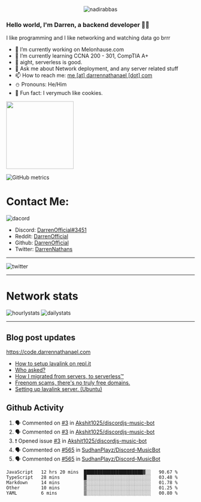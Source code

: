 <p align="center"> <img src="https://komarev.com/ghpvc/?username=DarrenOfficial&label=Profile%20views&color=0e75b6&style=flat" alt="nadirabbas" /> </p>

### Hello world, I'm Darren, a backend developer 👨‍💻
I like programming and I like networking and watching data go brrr



- 🔭 I’m currently working on Melonhause.com 
- 🌴 I’m currently learning CCNA 200 - 301, CompTIA A+ 
- 🚀 aight, serverless is good.
- 💬 Ask me about Network deployment, and any server related stuff 
- 📫 How to reach me: [me [at] darrennathanael [dot] com](mailto:me@darrennathanael.com) 
- ⛄️ Pronouns: He/Him 
- 🍪 Fun fact: I verymuch like cookies. 



<img float="center" height="180em" src="https://github-readme-stats.vercel.app/api?hide_border=true&username=DarrenOfficial&show_icons=true&count_private=true&bg_color=00000000&title_color=7F7F7F&icon_color=7F7F7F&text_color=7F7F7F" />


![GitHub metrics](https://metrics.lecoq.io/DarrenOfficial)  


# Contact Me:

![dacord](https://discord.c99.nl/widget/theme-4/508296903960821771.png)

- Discord: [DarrenOfficial#3451](https://discord.com/users/508296903960821771)
- Reddit: [DarrenOfficial](https://reddit.com/u/DarrenOfficiallol)
- Github: [DarrenOfficial](https://github.com/DarrenOfficial)
- Twitter: [DarrenNathans](https://twitter.com/DarrenNathans)


---

<img alt="twitter" src="https://github-readme-twitter.gazf.vercel.app/api?id=DarrenNathans&layout=wide" />


---


# Network stats


<img src="https://files.darrennathanael.com/stats/network-log-hourly.png" alt="hourlystats" class="center">


<img src="https://files.darrennathanael.com/stats/network-log-day.png" alt="dailystats" class="center">

---
## Blog post updates
https://code.darrennathanael.com
<!-- BLOG-POST-LIST:START -->
- [How to setup lavalink on repl.it](https://code.darrennathanael.com/how-to-setup-lavalink-on-replit)
- [Who asked?](https://code.darrennathanael.com/who-asked)
- [How I migrated from servers, to serverless™](https://code.darrennathanael.com/how-i-migrated-from-servers-to-serverlesstm)
- [Freenom scams, there&#39;s no truly free domains.](https://code.darrennathanael.com/freenom-scams-theres-no-truly-free-domains)
- [Setting up lavalink server. &lpar;Ubuntu&rpar;](https://code.darrennathanael.com/setting-up-lavalink-server-ubuntu)
<!-- BLOG-POST-LIST:END -->


## Github Activity
<!--START_SECTION:activity-->
1. 🗣 Commented on [#3](https://github.com/Akshit1025/discordjs-music-bot/issues/3) in [Akshit1025/discordjs-music-bot](https://github.com/Akshit1025/discordjs-music-bot)
2. 🗣 Commented on [#3](https://github.com/Akshit1025/discordjs-music-bot/issues/3) in [Akshit1025/discordjs-music-bot](https://github.com/Akshit1025/discordjs-music-bot)
3. ❗️ Opened issue [#3](https://github.com/Akshit1025/discordjs-music-bot/issues/3) in [Akshit1025/discordjs-music-bot](https://github.com/Akshit1025/discordjs-music-bot)
4. 🗣 Commented on [#565](https://github.com/SudhanPlayz/Discord-MusicBot/issues/565) in [SudhanPlayz/Discord-MusicBot](https://github.com/SudhanPlayz/Discord-MusicBot)
5. 🗣 Commented on [#565](https://github.com/SudhanPlayz/Discord-MusicBot/issues/565) in [SudhanPlayz/Discord-MusicBot](https://github.com/SudhanPlayz/Discord-MusicBot)
<!--END_SECTION:activity-->


<!--START_SECTION:waka-->
```text
JavaScript   12 hrs 20 mins  ██████████████████████▓░░   90.67 % 
TypeScript   28 mins         █░░░░░░░░░░░░░░░░░░░░░░░░   03.48 % 
Markdown     14 mins         ▒░░░░░░░░░░░░░░░░░░░░░░░░   01.78 % 
Other        10 mins         ▒░░░░░░░░░░░░░░░░░░░░░░░░   01.25 % 
YAML         6 mins          ▒░░░░░░░░░░░░░░░░░░░░░░░░   00.80 % 
```
<!--END_SECTION:waka-->
